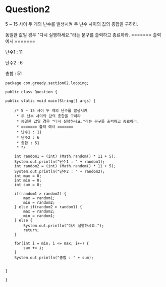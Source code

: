 # Question2

5 ~ 15 사이 두 개의 난수를 발생시켜 두 난수 사이의 값의 총합을 구하라.

동일한 값일 경우 "다시 실행하세요."라는 문구를 출력하고 종료하라.
======= 출력 예시 =======

난수1 : 11

난수2 : 6

총합 : 51


	package com.greedy.section02.looping;

	public class Question {

	public static void main(String[] args) {

		/* 5 ~ 15 사이 두 개의 난수를 발생시켜 
		 * 두 난수 사이의 값의 총합을 구하라
		 * 동일한 값일 경우 "다시 실행하세요."라는 문구를 출력하고 종료하라.
		 * ======= 출력 예시 =======
		 * 난수1 : 11
		 * 난수2 : 6
		 * 총합 : 51
		 * */
		
		int random1 = (int) (Math.random() * 11 + 5);
		System.out.println("난수1 : " + random1);
		int random2 = (int) (Math.random() * 11 + 5);
		System.out.println("난수2 : " + random2);
		int max = 0;
		int min = 0;
		int sum = 0;
		
		if(random1 > random2) {
			max = random1;
			min = random2;
		} else if(random2 > random1) {
			max = random2;
			min = random1;
		} else {
			System.out.println("다시 실행하세요.");
			return;
		}
		
		for(int i = min; i <= max; i++) {
			sum += i;
		}
		System.out.println("총합 : " + sum);
		
		
	}

	}
